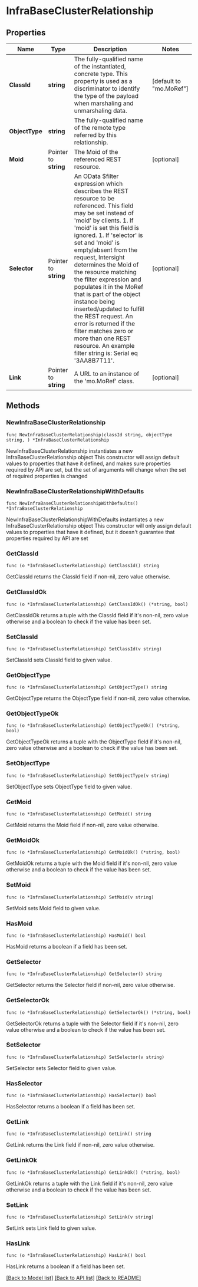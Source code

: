 # InfraBaseClusterRelationship

## Properties

Name | Type | Description | Notes
------------ | ------------- | ------------- | -------------
**ClassId** | **string** | The fully-qualified name of the instantiated, concrete type. This property is used as a discriminator to identify the type of the payload when marshaling and unmarshaling data. | [default to "mo.MoRef"]
**ObjectType** | **string** | The fully-qualified name of the remote type referred by this relationship. | 
**Moid** | Pointer to **string** | The Moid of the referenced REST resource. | [optional] 
**Selector** | Pointer to **string** | An OData $filter expression which describes the REST resource to be referenced. This field may be set instead of &#39;moid&#39; by clients. 1. If &#39;moid&#39; is set this field is ignored. 1. If &#39;selector&#39; is set and &#39;moid&#39; is empty/absent from the request, Intersight determines the Moid of the resource matching the filter expression and populates it in the MoRef that is part of the object instance being inserted/updated to fulfill the REST request. An error is returned if the filter matches zero or more than one REST resource. An example filter string is: Serial eq &#39;3AA8B7T11&#39;. | [optional] 
**Link** | Pointer to **string** | A URL to an instance of the &#39;mo.MoRef&#39; class. | [optional] 

## Methods

### NewInfraBaseClusterRelationship

`func NewInfraBaseClusterRelationship(classId string, objectType string, ) *InfraBaseClusterRelationship`

NewInfraBaseClusterRelationship instantiates a new InfraBaseClusterRelationship object
This constructor will assign default values to properties that have it defined,
and makes sure properties required by API are set, but the set of arguments
will change when the set of required properties is changed

### NewInfraBaseClusterRelationshipWithDefaults

`func NewInfraBaseClusterRelationshipWithDefaults() *InfraBaseClusterRelationship`

NewInfraBaseClusterRelationshipWithDefaults instantiates a new InfraBaseClusterRelationship object
This constructor will only assign default values to properties that have it defined,
but it doesn't guarantee that properties required by API are set

### GetClassId

`func (o *InfraBaseClusterRelationship) GetClassId() string`

GetClassId returns the ClassId field if non-nil, zero value otherwise.

### GetClassIdOk

`func (o *InfraBaseClusterRelationship) GetClassIdOk() (*string, bool)`

GetClassIdOk returns a tuple with the ClassId field if it's non-nil, zero value otherwise
and a boolean to check if the value has been set.

### SetClassId

`func (o *InfraBaseClusterRelationship) SetClassId(v string)`

SetClassId sets ClassId field to given value.


### GetObjectType

`func (o *InfraBaseClusterRelationship) GetObjectType() string`

GetObjectType returns the ObjectType field if non-nil, zero value otherwise.

### GetObjectTypeOk

`func (o *InfraBaseClusterRelationship) GetObjectTypeOk() (*string, bool)`

GetObjectTypeOk returns a tuple with the ObjectType field if it's non-nil, zero value otherwise
and a boolean to check if the value has been set.

### SetObjectType

`func (o *InfraBaseClusterRelationship) SetObjectType(v string)`

SetObjectType sets ObjectType field to given value.


### GetMoid

`func (o *InfraBaseClusterRelationship) GetMoid() string`

GetMoid returns the Moid field if non-nil, zero value otherwise.

### GetMoidOk

`func (o *InfraBaseClusterRelationship) GetMoidOk() (*string, bool)`

GetMoidOk returns a tuple with the Moid field if it's non-nil, zero value otherwise
and a boolean to check if the value has been set.

### SetMoid

`func (o *InfraBaseClusterRelationship) SetMoid(v string)`

SetMoid sets Moid field to given value.

### HasMoid

`func (o *InfraBaseClusterRelationship) HasMoid() bool`

HasMoid returns a boolean if a field has been set.

### GetSelector

`func (o *InfraBaseClusterRelationship) GetSelector() string`

GetSelector returns the Selector field if non-nil, zero value otherwise.

### GetSelectorOk

`func (o *InfraBaseClusterRelationship) GetSelectorOk() (*string, bool)`

GetSelectorOk returns a tuple with the Selector field if it's non-nil, zero value otherwise
and a boolean to check if the value has been set.

### SetSelector

`func (o *InfraBaseClusterRelationship) SetSelector(v string)`

SetSelector sets Selector field to given value.

### HasSelector

`func (o *InfraBaseClusterRelationship) HasSelector() bool`

HasSelector returns a boolean if a field has been set.

### GetLink

`func (o *InfraBaseClusterRelationship) GetLink() string`

GetLink returns the Link field if non-nil, zero value otherwise.

### GetLinkOk

`func (o *InfraBaseClusterRelationship) GetLinkOk() (*string, bool)`

GetLinkOk returns a tuple with the Link field if it's non-nil, zero value otherwise
and a boolean to check if the value has been set.

### SetLink

`func (o *InfraBaseClusterRelationship) SetLink(v string)`

SetLink sets Link field to given value.

### HasLink

`func (o *InfraBaseClusterRelationship) HasLink() bool`

HasLink returns a boolean if a field has been set.


[[Back to Model list]](../README.md#documentation-for-models) [[Back to API list]](../README.md#documentation-for-api-endpoints) [[Back to README]](../README.md)


